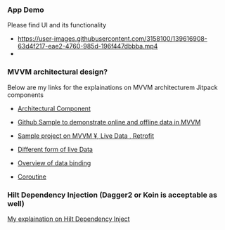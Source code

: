 ### App Demo 
Please find UI and its functionality
- https://user-images.githubusercontent.com/3158100/139616908-63d4f217-eae2-4760-985d-196f447dbbba.mp4
- 
###  MVVM architectural design?

  Below are my links for the explainations on MVVM architecturem Jitpack components 

- [Architectural Component](https://github.com/chethu/Android-Architecture-Component)

- [Github Sample to demonstrate online and offline data in MVVM ](https://github.com/chethu/Near-by-venus-browsing-sample-with-Android-Architecture-Components)

- [Sample project on MVVM ¥, Live Data , Retrofit](https://github.com/chethu/Kotlin-MVVM-LiveData-Retrofit)

- [Different form of live Data](http://chethanmandya.com/2019/08/11/Live-Data.html)

- [Overview of data binding](http://chethanmandya.com/2019/04/28/Android-Data-Binding.html)

- [Coroutine](http://chethanmandya.com/2019/09/01/Android-Coroutine-Example.html)




### Hilt Dependency Injection (Dagger2 or Koin is acceptable as well)

[My explaination on Hilt Dependency Inject](https://github.com/chethu/Hilt-Dependency-Injection)


